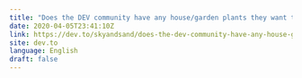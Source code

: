 ```yaml
---
title: "Does the DEV community have any house/garden plants they want to show off?"
date: 2020-04-05T23:41:10Z
link: https://dev.to/skyandsand/does-the-dev-community-have-any-house-garden-plants-they-want-to-show-off-4b2o?utm_medium=RSS&utm_source=news.12bit.vn
site: dev.to
language: English
draft: false
---
```

